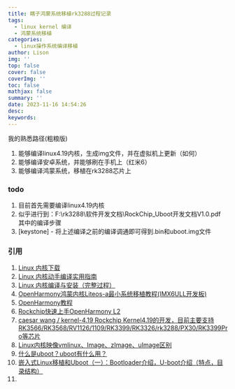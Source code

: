 ```yaml
---
title: 瞎子鸿蒙系统移植rk3288过程记录
tags:
  - linux kernel 编译
  - 鸿蒙系统移植
categories:
  - linux操作系统编译移植
author: Lison
img: ''
top: false
cover: false
coverImg: ''
toc: false
mathjax: false
summary: ''
date: 2023-11-16 14:54:26
desc:
keywords:
---
```


我的熟悉路径(粗粮版)
1. 能够编译linux4.19内核，生成img文件，并在虚拟机上更新（如何）
2. 能够编译安卓系统，并能够刷在手机上（红米6）
3. 能够编译鸿蒙系统，移植在rk3288芯片上

<!--more-->

### todo 
1. 目前首先需要编译linux4.19内核
2. 似乎进行到：F:\rk3288\软件开发文档\RockChip_Uboot开发文档V1.0.pdf 其中的编译步骤
3. [keystone] - 将上述编译之前的编译调通即可得到.bin和uboot.img文件





### 引用

1. [Linux 内核下载](https://www.kernel.org/)
2. [Linux 内核动手编译实用指南 ](https://linux.cn/article-16252-1.html)
3. [Linux 内核编译与安装（完整过程）](https://blog.csdn.net/shiftrain/article/details/118575854)
4. [OpenHarmony鸿蒙内核Liteos-a最小系统移植教程(IMX6ULL开发板)](https://www.bilibili.com/video/BV1Mf4y1a7PZ/?p=3&spm_id_from=pageDriver&vd_source=8b0631edf0e9985e7c1716dd9cb4ee12)
5. [OpenHarmony教程](https://www.openharmony.cn/download/)
6. [Rockchip快速上手OpenHarmony L2](https://gitee.com/caesar-wang/openharmony-rockchip)
7. [caesar wang / kernel-4.19 Rockchip Kernel4.19的开发，目前主要支持 RK3566/RK3568/RV1126/1109/RK3399/RK3326/rk3288/PX30/RK3399Pro等芯片 ](https://gitee.com/caesar-wang/kernel-4.19)
8. [Linux内核映像vmlinux、Image、zImage、uImage区别](https://zhuanlan.zhihu.com/p/466226177#:~:text=Image%EF%BC%9ALinux%E5%86%85%E6%A0%B8%E7%BC%96%E8%AF%91%E6%97%B6%EF%BC%8C%E4%BD%BF%E7%94%A8objcopy%E5%A4%84%E7%90%86vmlinux%E5%90%8E%E7%94%9F%E6%88%90%E7%9A%84%E4%BA%8C%E8%BF%9B%E5%88%B6%E5%86%85%E6%A0%B8%E6%98%A0%E5%83%8F%E3%80%82%20%E8%AF%A5%E6%98%A0%E5%83%8F%E6%9C%AA%E5%8E%8B%E7%BC%A9%EF%BC%8C%E5%8F%AF%E7%9B%B4%E6%8E%A5%E5%BC%95%E5%AF%BCLinux%E7%B3%BB%E7%BB%9F%E5%90%AF%E5%8A%A8%E3%80%82%20RockPI%204A%E5%8D%95%E6%9D%BFLinux%E5%86%85%E6%A0%B8%E7%BC%96%E8%AF%91vmlinux%E5%92%8CImage%E8%BF%87%E7%A8%8B%E5%A6%82%E4%B8%8B%EF%BC%9A%20root%40ubuntu%3A%2Fhome%2Frun%2Fcode%2Frockchip-bsp%23.%2Fbuild%2Fmk-kernel.sh%20rockpi4a%20Building,kernel%20for%20rockpi4a%20board%21%204.4.154%20%23%23%204.4.154%E5%86%85%E6%A0%B8)
9. [什么是uboot？uboot有什么用？](https://blog.csdn.net/sidongzhong/article/details/102598704)
10. [嵌入式Linux移植和Uboot（一）：Bootloader介绍，U-boot介绍（特点，目录结构）](https://zhuanlan.zhihu.com/p/194357198)
11. 